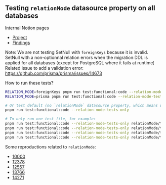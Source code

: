 ## Testing `relationMode` datasource property on all databases

Internal Notion pages

- [Project](https://www.notion.so/prismaio/Referential-Actions-TS-Test-Plan-52571af2aa6a48c1ae3a929880fd25aa)
- [Findings](https://www.notion.so/prismaio/Phase-1-Report-on-findings-f21c7bb079c5414296286973fdcd62c2)

Note: We are not testing SetNull with `foreignKeys` because it is invalid.
SetNull with a non-optionnal relation errors when the migration DDL is applied for all databases
(except for PostgreSQL where it fails at runtime)
Related issue to add a validation error: https://github.com/prisma/prisma/issues/14673

How to run these tests?

```sh
RELATION_MODE=foreignKeys pnpm run test:functional:code --relation-mode-tests-only
RELATION_MODE=prisma pnpm run test:functional:code --relation-mode-tests-only

# Or test default (no `relationMode` datasource property, which means using Foreign Keys for SQL databases)
pnpm run test:functional:code --relation-mode-tests-only

# To only run one test file, for example:
pnpm run test:functional:code --relation-mode-tests-only relationMode/tests_1-to-1.ts
pnpm run test:functional:code --relation-mode-tests-only relationMode/tests_1-to-n.ts
pnpm run test:functional:code --relation-mode-tests-only relationMode/tests_m-to-n.ts
pnpm run test:functional:code --relation-mode-tests-only relationMode/tests_m-to-n-MongoDB.ts
```

Some reproductions related to `relationMode`:

- [10000](../issues/10000/)
- [12378](../issues/12378/)
- [12557](../issues/12557/)
- [13766](../issues/13766/)
- [14271](../issues/14271/)
